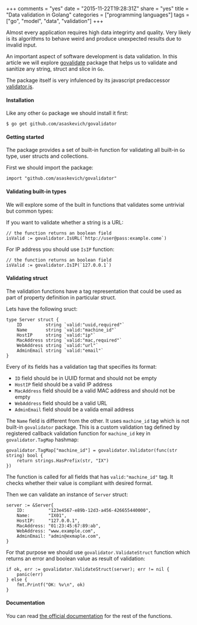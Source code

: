 +++
comments = "yes"
date = "2015-11-22T19:28:31Z"
share = "yes"
title = "Data validation in Golang"
categories = ["programming languages"]
tags = ["go", "model", "data", "validation"]
+++

Almost every application requires high data integrirty and quality. Very likely
is its algorithms to behave weird and produce unexpected results due to invalid
input.

An important aspect of software development is data validation. In this article
we will explore [govalidate](https://github.com/asaskevich/govalidator) package
that helps us to validate and sanitize any string, struct and slice in `Go`.

The package itself is very infulenced by its javascript predaccessor
[validator.js](https://github.com/chriso/validator.js).

#### Installation

Like any other `Go` package we should install it first:

```
$ go get github.com/asaskevich/govalidator
```

#### Getting started

The package provides a set of built-in function for validating all built-in `Go`
type, user structs and collections.

First we should import the package:

```
import "github.com/asaskevich/govalidator"
```

#### Validating built-in types

We will explore some of the built in functions that validates some untrivial but
common types:

If you want to validate whether a string is a URL:

```
// the function returns an boolean field
isValid := govalidator.IsURL(`http://user@pass:example.come`)
```

For IP address you should use `IsIP` function:

```
// the function returns an boolean field
isValid := govalidator.IsIP(`127.0.0.1`)
```

#### Validating struct

The validation functions have a tag representation that could be used as part of
property definition in particular struct.

Lets have the following sruct:

```
type Server struct {
	ID         string `valid:"uuid,required"`
	Name       string `valid:"machine_id"`
	HostIP     string `valid:"ip"`
	MacAddress string `valid:"mac,required"`
	WebAddress string `valid:"url"`
	AdminEmail string `valid:"email"`
}
```

Every of its fields has a validation tag that specifies its format:

- `ID` field should be in UUID format and should not be empty
- `HostIP` field should be a valid IP address
- `MacAddress` field should be a valid MAC address and should not be empty
- `WebAddress` field should be a valid URL
- `AdminEmail` field should be a valida email address

The `Name` field is different from the other. It uses `machine_id` tag which is
not built-in `govalidator` package. This is a custom validation tag defined by
registered callback validation function for `machine_id` key in `govalidator.TagMap`
hashmap:

```
govalidator.TagMap["machine_id"] = govalidator.Validator(func(str string) bool {
	return strings.HasPrefix(str, "IX")
})
```

The function is called for all fields that has `valid:"machine_id"` tag. It checks
whether their value is compliant with desired format.

Then we can validate an instance of `Server` struct:

```
server := &Server{
	ID:         "123e4567-e89b-12d3-a456-426655440000",
	Name:       "IX01",
	HostIP:     "127.0.0.1",
	MacAddress: "01:23:45:67:89:ab",
	WebAddress: "www.example.com",
	AdminEmail: "admin@exmaple.com",
}
```

For that purpose we should use `govalidator.ValidateStruct` function which
returns an error and boolean value as result of validation:

```
if ok, err := govalidator.ValidateStruct(server); err != nil {
	panic(err)
} else {
	fmt.Printf("OK: %v\n", ok)
}
```

#### Documentation

You can read [the official
documentation](https://github.com/asaskevich/govalidator) for the rest of the
functions.
